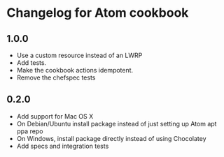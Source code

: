 # Changelog for Atom cookbook

## 1.0.0
* Use a custom resource instead of an LWRP
* Add tests.
* Make the cookbook actions idempotent.
* Remove the chefspec tests

## 0.2.0
* Add support for Mac OS X
* On Debian/Ubuntu install package instead of just setting up Atom apt ppa repo
* On Windows, install package directly instead of using Chocolatey
* Add specs and integration tests
